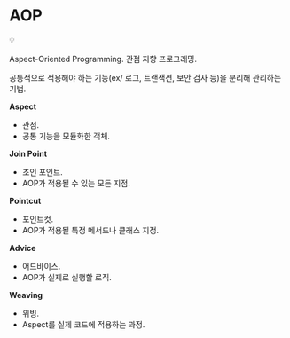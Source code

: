 # AOP

<aside>
💡

Aspect-Oriented Programming.
관점 지향 프로그래밍.

공통적으로 적용해야 하는 기능(ex/ 로그, 트랜잭션, 보안 검사 등)을 분리해 관리하는 기법.

</aside>

**Aspect**

- 관점.
- 공통 기능을 모듈화한 객체.

**Join Point**

- 조인 포인트.
- AOP가 적용될 수 있는 모든 지점.

**Pointcut**

- 포인트컷.
- AOP가 적용될 특정 메서드나 클래스 지정.

**Advice**

- 어드바이스.
- AOP가 실제로 실행할 로직.

**Weaving**

- 위빙.
- Aspect를 실제 코드에 적용하는 과정.